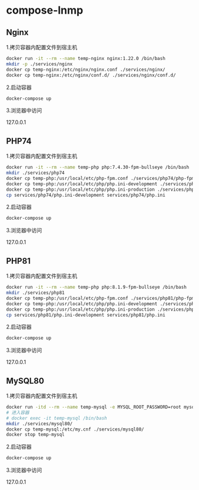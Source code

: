 # compose-lnmp

## Nginx

1.拷贝容器内配置文件到宿主机

```bash
docker run -it --rm --name temp-nginx nginx:1.22.0 /bin/bash
mkdir -p ./services/nginx
docker cp temp-nginx:/etc/nginx/nginx.conf ./services/nginx/
docker cp temp-nginx:/etc/nginx/conf.d/ ./services/nginx/conf.d/
```

2.启动容器

```bash
docker-compose up
```

3.浏览器中访问

127.0.0.1

## PHP74

1.拷贝容器内配置文件到宿主机

```bash
docker run -it --rm --name temp-php php:7.4.30-fpm-bullseye /bin/bash
mkdir ./services/php74
docker cp temp-php:/usr/local/etc/php-fpm.conf ./services/php74/php-fpm.conf
docker cp temp-php:/usr/local/etc/php/php.ini-development ./services/php74/
docker cp temp-php:/usr/local/etc/php/php.ini-production ./services/php74/
cp services/php74/php.ini-development services/php74/php.ini
```

2.启动容器

```bash
docker-compose up
```

3.浏览器中访问

127.0.0.1

## PHP81

1.拷贝容器内配置文件到宿主机

```bash
docker run -it --rm --name temp-php php:8.1.9-fpm-bullseye /bin/bash
mkdir ./services/php81
docker cp temp-php:/usr/local/etc/php-fpm.conf ./services/php81/php-fpm.conf
docker cp temp-php:/usr/local/etc/php/php.ini-development ./services/php81/
docker cp temp-php:/usr/local/etc/php/php.ini-production ./services/php81/
cp services/php81/php.ini-development services/php81/php.ini
```

2.启动容器

```bash
docker-compose up
```

3.浏览器中访问

127.0.0.1

## MySQL80

1.拷贝容器内配置文件到宿主机

```bash
docker run -itd --rm --name temp-mysql -e MYSQL_ROOT_PASSWORD=root mysql:8.0.30
# 进入容器
# docker exec -it temp-mysql /bin/bash
mkdir ./services/mysql80/
docker cp temp-mysql:/etc/my.cnf ./services/mysql80/
docker stop temp-mysql
```

2.启动容器

```bash
docker-compose up
```

3.浏览器中访问

127.0.0.1



